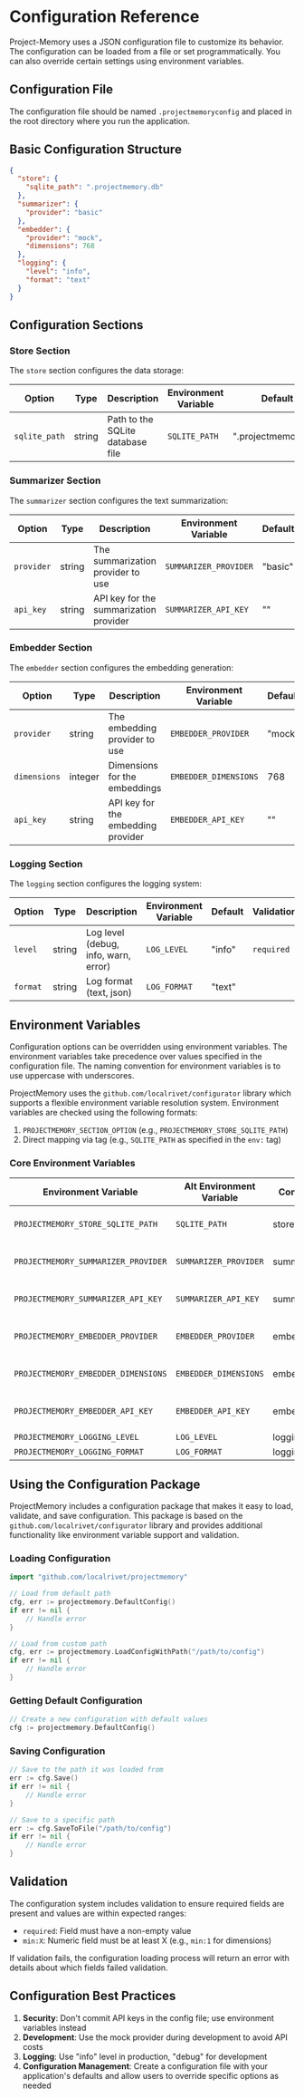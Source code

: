# Configuration Reference

Project-Memory uses a JSON configuration file to customize its behavior. The configuration can be loaded from a file or set programmatically. You can also override certain settings using environment variables.

## Configuration File

The configuration file should be named `.projectmemoryconfig` and placed in the root directory where you run the application.

## Basic Configuration Structure

```json
{
  "store": {
    "sqlite_path": ".projectmemory.db"
  },
  "summarizer": {
    "provider": "basic"
  },
  "embedder": {
    "provider": "mock",
    "dimensions": 768
  },
  "logging": {
    "level": "info",
    "format": "text"
  }
}
```

## Configuration Sections

### Store Section

The `store` section configures the data storage:

| Option        | Type   | Description                      | Environment Variable | Default             | Validation |
| ------------- | ------ | -------------------------------- | -------------------- | ------------------- | ---------- |
| `sqlite_path` | string | Path to the SQLite database file | `SQLITE_PATH`        | ".projectmemory.db" | `required` |

### Summarizer Section

The `summarizer` section configures the text summarization:

| Option     | Type   | Description                            | Environment Variable  | Default |
| ---------- | ------ | -------------------------------------- | --------------------- | ------- |
| `provider` | string | The summarization provider to use      | `SUMMARIZER_PROVIDER` | "basic" |
| `api_key`  | string | API key for the summarization provider | `SUMMARIZER_API_KEY`  | ""      |

### Embedder Section

The `embedder` section configures the embedding generation:

| Option       | Type    | Description                        | Environment Variable  | Default | Validation |
| ------------ | ------- | ---------------------------------- | --------------------- | ------- | ---------- |
| `provider`   | string  | The embedding provider to use      | `EMBEDDER_PROVIDER`   | "mock"  |            |
| `dimensions` | integer | Dimensions for the embeddings      | `EMBEDDER_DIMENSIONS` | 768     | `min:1`    |
| `api_key`    | string  | API key for the embedding provider | `EMBEDDER_API_KEY`    | ""      |            |

### Logging Section

The `logging` section configures the logging system:

| Option   | Type   | Description                          | Environment Variable | Default | Validation |
| -------- | ------ | ------------------------------------ | -------------------- | ------- | ---------- |
| `level`  | string | Log level (debug, info, warn, error) | `LOG_LEVEL`          | "info"  | `required` |
| `format` | string | Log format (text, json)              | `LOG_FORMAT`         | "text"  |            |

## Environment Variables

Configuration options can be overridden using environment variables. The environment variables take precedence over values specified in the configuration file. The naming convention for environment variables is to use uppercase with underscores.

ProjectMemory uses the `github.com/localrivet/configurator` library which supports a flexible environment variable resolution system. Environment variables are checked using the following formats:

1. `PROJECTMEMORY_SECTION_OPTION` (e.g., `PROJECTMEMORY_STORE_SQLITE_PATH`)
2. Direct mapping via tag (e.g., `SQLITE_PATH` as specified in the `env:` tag)

### Core Environment Variables

| Environment Variable                | Alt Environment Variable | Configuration Path  | Description                        |
| ----------------------------------- | ------------------------ | ------------------- | ---------------------------------- |
| `PROJECTMEMORY_STORE_SQLITE_PATH`   | `SQLITE_PATH`            | store.sqlite_path   | Path to the SQLite database        |
| `PROJECTMEMORY_SUMMARIZER_PROVIDER` | `SUMMARIZER_PROVIDER`    | summarizer.provider | The summarization provider         |
| `PROJECTMEMORY_SUMMARIZER_API_KEY`  | `SUMMARIZER_API_KEY`     | summarizer.api_key  | API key for summarization provider |
| `PROJECTMEMORY_EMBEDDER_PROVIDER`   | `EMBEDDER_PROVIDER`      | embedder.provider   | The embedding provider             |
| `PROJECTMEMORY_EMBEDDER_DIMENSIONS` | `EMBEDDER_DIMENSIONS`    | embedder.dimensions | Dimensions for embeddings          |
| `PROJECTMEMORY_EMBEDDER_API_KEY`    | `EMBEDDER_API_KEY`       | embedder.api_key    | API key for embedding provider     |
| `PROJECTMEMORY_LOGGING_LEVEL`       | `LOG_LEVEL`              | logging.level       | Log level                          |
| `PROJECTMEMORY_LOGGING_FORMAT`      | `LOG_FORMAT`             | logging.format      | Log format                         |

## Using the Configuration Package

ProjectMemory includes a configuration package that makes it easy to load, validate, and save configuration. This package is based on the `github.com/localrivet/configurator` library and provides additional functionality like environment variable support and validation.

### Loading Configuration

```go
import "github.com/localrivet/projectmemory"

// Load from default path
cfg, err := projectmemory.DefaultConfig()
if err != nil {
    // Handle error
}

// Load from custom path
cfg, err := projectmemory.LoadConfigWithPath("/path/to/config")
if err != nil {
    // Handle error
}
```

### Getting Default Configuration

```go
// Create a new configuration with default values
cfg := projectmemory.DefaultConfig()
```

### Saving Configuration

```go
// Save to the path it was loaded from
err := cfg.Save()
if err != nil {
    // Handle error
}

// Save to a specific path
err := cfg.SaveToFile("/path/to/config")
if err != nil {
    // Handle error
}
```

## Validation

The configuration system includes validation to ensure required fields are present and values are within expected ranges:

- `required`: Field must have a non-empty value
- `min:X`: Numeric field must be at least X (e.g., `min:1` for dimensions)

If validation fails, the configuration loading process will return an error with details about which fields failed validation.

## Configuration Best Practices

1. **Security**: Don't commit API keys in the config file; use environment variables instead
2. **Development**: Use the mock provider during development to avoid API costs
3. **Logging**: Use "info" level in production, "debug" for development
4. **Configuration Management**: Create a configuration file with your application's defaults and allow users to override specific options as needed

